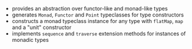 - provides an abstraction over functor-like and monad-like types
- generates `Monad`, `Functor` and `Point` typeclasses for type constructors
- constructs a monad typeclass instance for any type with `flatMap`, `map` and a "unit" constructor
- implements `sequence` and `traverse` extension methods for instances of monadic types